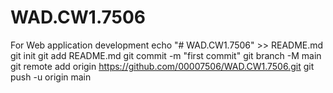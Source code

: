 # WAD.CW1.7506
For Web application development 
echo "# WAD.CW1.7506" >> README.md
git init
git add README.md
git commit -m "first commit"
git branch -M main
git remote add origin https://github.com/00007506/WAD.CW1.7506.git
git push -u origin main
